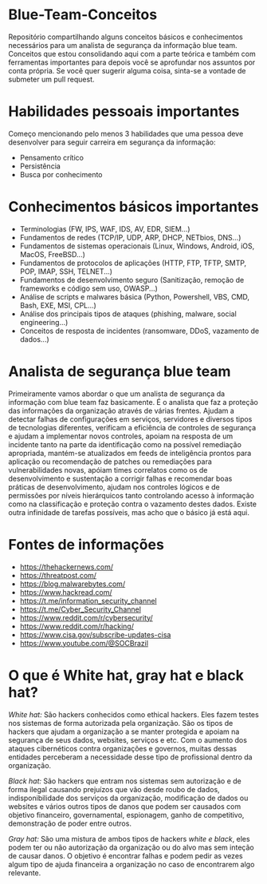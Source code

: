 # Blue-Team-Conceitos
Repositório compartilhando alguns conceitos básicos e conhecimentos necessários para um analista de segurança da informação blue team. Conceitos que estou consolidando aqui com a parte teórica e também com ferramentas importantes para depois você se aprofundar nos assuntos por conta própria. Se você quer sugerir alguma coisa, sinta-se a vontade de submeter um pull request.

# Habilidades pessoais importantes
Começo mencionando pelo menos 3 habilidades que uma pessoa deve desenvolver para seguir carreira em segurança da informação:
* Pensamento crítico
* Persistência
* Busca por conhecimento  

# Conhecimentos básicos importantes
* Terminologias (FW, IPS, WAF, IDS, AV, EDR, SIEM...)
* Fundamentos de redes (TCP/IP, UDP, ARP, DHCP, NETbios, DNS...)
* Fundamentos de sistemas operacionais (Linux, Windows, Android, iOS, MacOS, FreeBSD...)
* Fundamentos de protocolos de aplicações (HTTP, FTP, TFTP, SMTP, POP, IMAP, SSH, TELNET...)
* Fundamentos de desenvolvimento seguro (Sanitização, remoção de frameworks e código sem uso, OWASP...)
* Análise de scripts e malwares básica (Python, Powershell, VBS, CMD, Bash, EXE, MSI, CPL...)
* Análise dos principais tipos de ataques (phishing, malware, social engineering...)
* Conceitos de resposta de incidentes (ransomware, DDoS, vazamento de dados...)

# Analista de segurança blue team
Primeiramente vamos abordar o que um analista de segurança da informação com blue team faz basicamente. É o analista que faz a proteção das informações da organização através de várias frentes. Ajudam a detectar falhas de configurações em serviços, servidores e diversos tipos de tecnologias diferentes, verificam a eficiência de controles de segurança e ajudam a implementar novos controles, apoiam na resposta de um incidente tanto na parte da identificação como na possível remediação apropriada, mantém-se atualizados em feeds de inteligência prontos para aplicação ou recomendação de patches ou remediações para vulnerabilidades novas, apóiam times correlatos como os de desenvolvimento e sustentação a corrigir falhas e recomendar boas práticas de desenvolvimento, ajudam nos controles lógicos e de permissões por níveis hierárquicos tanto controlando acesso à informação como na classificação e proteção contra o vazamento destes dados. Existe outra infinidade de tarefas possíveis, mas acho que o básico já está aqui.

# Fontes de informações
* https://thehackernews.com/
* https://threatpost.com/
* https://blog.malwarebytes.com/
* https://www.hackread.com/
* https://t.me/information_security_channel
* https://t.me/Cyber_Security_Channel
* https://www.reddit.com/r/cybersecurity/
* https://www.reddit.com/r/hacking/
* https://www.cisa.gov/subscribe-updates-cisa
* https://www.youtube.com/@SOCBrazil

# O que é White hat, gray hat e black hat?

*White hat:* São hackers conhecidos como ethical hackers. Eles fazem testes nos sistemas de forma autorizada pela organização. São os tipos de hackers que ajudam a organização a se manter protegida e apoiam na segurança de seus dados, websites, serviços e etc. Com o aumento dos ataques cibernéticos contra organizações e governos, muitas dessas entidades perceberam a necessidade desse tipo de profissional dentro da organização.

*Black hat:* São hackers que entram nos sistemas sem autorização e de forma ilegal causando prejuízos que vão desde roubo de dados, indisponibilidade dos serviços da organização, modificação de dados ou websites e vários outros tipos de danos que podem ser causados com objetivo financeiro, governamental, espionagem, ganho de competitivo, demonstração de poder entre outros.

*Gray hat:* São uma mistura de ambos tipos de hackers *white e black*, eles podem ter ou não autorização da organização ou do alvo mas sem inteção de causar danos. O objetivo é encontrar falhas e podem pedir as vezes algum tipo de ajuda financeira a organização no caso de encontrarem algo relevante.
